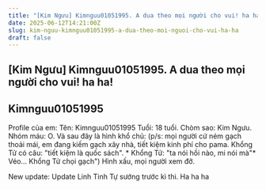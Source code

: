 ```yaml
---
title: "[Kim Ngưu] Kimnguu01051995. A dua theo mọi người cho vui! ha ha!"
date: 2025-06-12T14:21:00Z
slug: kim-nguu-kimnguu01051995-a-dua-theo-moi-nguoi-cho-vui-ha-ha
draft: false
---
```


## [Kim Ngưu] Kimnguu01051995. A dua theo mọi người cho vui! ha ha!

## Kimnguu01051995

Profile của em:
Tên: Kimnguu01051995
Tuổi: 18 tuổi.
Chòm sao: Kim Ngưu.
Nhóm máu: O.
Và sau đây là hình khổ chủ: (p/s: mọi người cứ ném gạch thoải mái, em đang kiếm gạch xây nhà, tiết kiệm kinh phí cho pama. Khổng Tử có câu: "tiết kiệm là quốc sách". * Khổng Tử: "ta nói hồi nào, mi nói mà"* Véo... Khổng Tử chọi gạch") Hình xấu, mọi người xem đỡ.

New update: Update Linh Tinh
Tự sướng trước kì thi. 
Ha ha ha